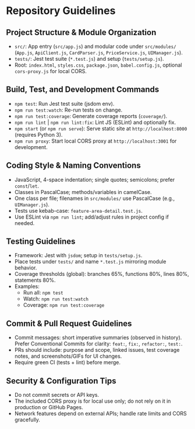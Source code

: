 # Repository Guidelines

## Project Structure & Module Organization
- `src/`: App entry (`src/app.js`) and modular code under `src/modules/` (`App.js`, `ApiClient.js`, `CardParser.js`, `PriceService.js`, `UIManager.js`).
- `tests/`: Jest test suite (`*.test.js`) and setup (`tests/setup.js`).
- Root: `index.html`, `styles.css`, `package.json`, `babel.config.js`, optional `cors-proxy.js` for local CORS.

## Build, Test, and Development Commands
- `npm test`: Run Jest test suite (jsdom env).
- `npm run test:watch`: Re-run tests on change.
- `npm run test:coverage`: Generate coverage reports (`coverage/`).
- `npm run lint` | `npm run lint:fix`: Lint JS (ESLint) and optionally fix.
- `npm start` (or `npm run serve`): Serve static site at `http://localhost:8000` (requires Python 3).
- `npm run proxy`: Start local CORS proxy at `http://localhost:3001` for development.

## Coding Style & Naming Conventions
- JavaScript, 4-space indentation; single quotes; semicolons; prefer `const`/`let`.
- Classes in PascalCase; methods/variables in camelCase.
- One class per file; filenames in `src/modules/` use PascalCase (e.g., `UIManager.js`).
- Tests use kebab-case: `feature-area-detail.test.js`.
- Use ESLint via `npm run lint`; add/adjust rules in project config if needed.

## Testing Guidelines
- Framework: Jest with `jsdom`; setup in `tests/setup.js`.
- Place tests under `tests/` and name `*.test.js` mirroring module behavior.
- Coverage thresholds (global): branches 65%, functions 80%, lines 80%, statements 80%.
- Examples:
  - Run all: `npm test`
  - Watch: `npm run test:watch`
  - Coverage: `npm run test:coverage`

## Commit & Pull Request Guidelines
- Commit messages: short imperative summaries (observed in history). Prefer Conventional Commits for clarity: `feat:`, `fix:`, `refactor:`, `test:`.
- PRs should include: purpose and scope, linked issues, test coverage notes, and screenshots/GIFs for UI changes.
- Require green CI (tests + lint) before merge.

## Security & Configuration Tips
- Do not commit secrets or API keys.
- The included CORS proxy is for local use only; do not rely on it in production or GitHub Pages.
- Network features depend on external APIs; handle rate limits and CORS gracefully.

